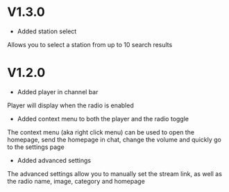 # V1.3.0

- Added station select

Allows you to select a station from up to 10 search results

# V1.2.0

- Added player in channel bar

Player will display when the radio is enabled

- Added context menu to both the player and the radio toggle

The context menu (aka right click menu) can be used to open the homepage, send the homepage in chat, change the volume and quickly go to the settings page

- Added advanced settings

The advanced settings allow you to manually set the stream link, as well as the radio name, image, category and homepage
